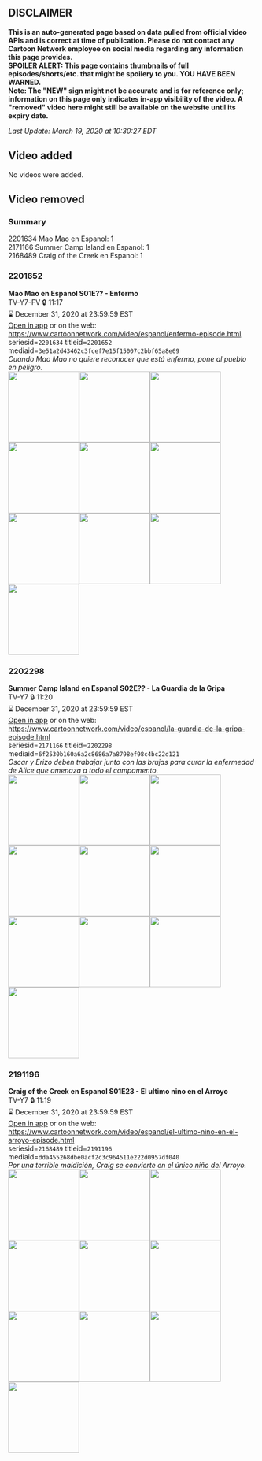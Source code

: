 ## DISCLAIMER
**This is an auto-generated page based on data pulled from official video APIs and is correct at time of publication. Please do not contact any Cartoon Network employee on social media regarding any information this page provides.**  
**SPOILER ALERT: This page contains thumbnails of full episodes/shorts/etc. that might be spoilery to you. YOU HAVE BEEN WARNED.**  
**Note: The "NEW" sign might not be accurate and is for reference only; information on this page only indicates in-app visibility of the video. A "removed" video here might still be available on the website until its expiry date.**  

_Last Update: March 19, 2020 at 10:30:27 EDT_
## Video added
No videos were added.  
## Video removed
### Summary
2201634 Mao Mao en Espanol: 1  
2171166 Summer Camp Island en Espanol: 1  
2168489 Craig of the Creek en Espanol: 1  
### 2201652
**Mao Mao en Espanol S01E?? - Enfermo**  
TV-Y7-FV 🔒 11:17  
⌛ December 31, 2020 at 23:59:59 EST  
[Open in app](https://tinyurl.com/umk2zyh) or on the web: https://www.cartoonnetwork.com/video/espanol/enfermo-episode.html  
seriesid=`2201634` titleid=`2201652` mediaid=`3e51a2d43462c3fcef7e15f15007c2bbf65a8e69`  
_Cuando Mao Mao no quiere reconocer que está enfermo, pone al pueblo en peligro._  
<a href="https://s3.amazonaws.com/cartoonorchestrator/2201652_001_1280x720.jpg"><img src="https://s3.amazonaws.com/cartoonorchestrator/2201652_001_640x360.jpg" height="144px" /></a><a href="https://s3.amazonaws.com/cartoonorchestrator/2201652_002_1280x720.jpg"><img src="https://s3.amazonaws.com/cartoonorchestrator/2201652_002_640x360.jpg" height="144px" /></a><a href="https://s3.amazonaws.com/cartoonorchestrator/2201652_003_1280x720.jpg"><img src="https://s3.amazonaws.com/cartoonorchestrator/2201652_003_640x360.jpg" height="144px" /></a><a href="https://s3.amazonaws.com/cartoonorchestrator/2201652_004_1280x720.jpg"><img src="https://s3.amazonaws.com/cartoonorchestrator/2201652_004_640x360.jpg" height="144px" /></a><a href="https://s3.amazonaws.com/cartoonorchestrator/2201652_005_1280x720.jpg"><img src="https://s3.amazonaws.com/cartoonorchestrator/2201652_005_640x360.jpg" height="144px" /></a><a href="https://s3.amazonaws.com/cartoonorchestrator/2201652_006_1280x720.jpg"><img src="https://s3.amazonaws.com/cartoonorchestrator/2201652_006_640x360.jpg" height="144px" /></a><a href="https://s3.amazonaws.com/cartoonorchestrator/2201652_007_1280x720.jpg"><img src="https://s3.amazonaws.com/cartoonorchestrator/2201652_007_640x360.jpg" height="144px" /></a><a href="https://s3.amazonaws.com/cartoonorchestrator/2201652_008_1280x720.jpg"><img src="https://s3.amazonaws.com/cartoonorchestrator/2201652_008_640x360.jpg" height="144px" /></a><a href="https://s3.amazonaws.com/cartoonorchestrator/2201652_009_1280x720.jpg"><img src="https://s3.amazonaws.com/cartoonorchestrator/2201652_009_640x360.jpg" height="144px" /></a><a href="https://s3.amazonaws.com/cartoonorchestrator/2201652_010_1280x720.jpg"><img src="https://s3.amazonaws.com/cartoonorchestrator/2201652_010_640x360.jpg" height="144px" /></a>
### 2202298
**Summer Camp Island en Espanol S02E?? - La Guardia de la Gripa**  
TV-Y7 🔒 11:20  
⌛ December 31, 2020 at 23:59:59 EST  
[Open in app](https://tinyurl.com/qm23buw) or on the web: https://www.cartoonnetwork.com/video/espanol/la-guardia-de-la-gripa-episode.html  
seriesid=`2171166` titleid=`2202298` mediaid=`6f2530b160a6a2c8686a7a8798ef98c4bc22d121`  
_Oscar y Erizo deben trabajar junto con las brujas para curar la enfermedad de Alice que amenaza a todo el campamento._  
<a href="https://s3.amazonaws.com/cartoonorchestrator/2202298_001_1280x720.jpg"><img src="https://s3.amazonaws.com/cartoonorchestrator/2202298_001_640x360.jpg" height="144px" /></a><a href="https://s3.amazonaws.com/cartoonorchestrator/2202298_002_1280x720.jpg"><img src="https://s3.amazonaws.com/cartoonorchestrator/2202298_002_640x360.jpg" height="144px" /></a><a href="https://s3.amazonaws.com/cartoonorchestrator/2202298_003_1280x720.jpg"><img src="https://s3.amazonaws.com/cartoonorchestrator/2202298_003_640x360.jpg" height="144px" /></a><a href="https://s3.amazonaws.com/cartoonorchestrator/2202298_004_1280x720.jpg"><img src="https://s3.amazonaws.com/cartoonorchestrator/2202298_004_640x360.jpg" height="144px" /></a><a href="https://s3.amazonaws.com/cartoonorchestrator/2202298_005_1280x720.jpg"><img src="https://s3.amazonaws.com/cartoonorchestrator/2202298_005_640x360.jpg" height="144px" /></a><a href="https://s3.amazonaws.com/cartoonorchestrator/2202298_006_1280x720.jpg"><img src="https://s3.amazonaws.com/cartoonorchestrator/2202298_006_640x360.jpg" height="144px" /></a><a href="https://s3.amazonaws.com/cartoonorchestrator/2202298_007_1280x720.jpg"><img src="https://s3.amazonaws.com/cartoonorchestrator/2202298_007_640x360.jpg" height="144px" /></a><a href="https://s3.amazonaws.com/cartoonorchestrator/2202298_008_1280x720.jpg"><img src="https://s3.amazonaws.com/cartoonorchestrator/2202298_008_640x360.jpg" height="144px" /></a><a href="https://s3.amazonaws.com/cartoonorchestrator/2202298_009_1280x720.jpg"><img src="https://s3.amazonaws.com/cartoonorchestrator/2202298_009_640x360.jpg" height="144px" /></a><a href="https://s3.amazonaws.com/cartoonorchestrator/2202298_010_1280x720.jpg"><img src="https://s3.amazonaws.com/cartoonorchestrator/2202298_010_640x360.jpg" height="144px" /></a>
### 2191196
**Craig of the Creek en Espanol S01E23 - El ultimo nino en el Arroyo**  
TV-Y7 🔒 11:19  
⌛ December 31, 2020 at 23:59:59 EST  
[Open in app](https://tinyurl.com/y3yx2fxc) or on the web: https://www.cartoonnetwork.com/video/espanol/el-ultimo-nino-en-el-arroyo-episode.html  
seriesid=`2168489` titleid=`2191196` mediaid=`dda455268dbe0acf2c3c964511e222d0957df040`  
_Por una terrible maldición, Craig se convierte en el único niño del Arroyo._  
<a href="https://s3.amazonaws.com/cartoonorchestrator/2191196_001_1280x720.jpg"><img src="https://s3.amazonaws.com/cartoonorchestrator/2191196_001_640x360.jpg" height="144px" /></a><a href="https://s3.amazonaws.com/cartoonorchestrator/2191196_002_1280x720.jpg"><img src="https://s3.amazonaws.com/cartoonorchestrator/2191196_002_640x360.jpg" height="144px" /></a><a href="https://s3.amazonaws.com/cartoonorchestrator/2191196_003_1280x720.jpg"><img src="https://s3.amazonaws.com/cartoonorchestrator/2191196_003_640x360.jpg" height="144px" /></a><a href="https://s3.amazonaws.com/cartoonorchestrator/2191196_004_1280x720.jpg"><img src="https://s3.amazonaws.com/cartoonorchestrator/2191196_004_640x360.jpg" height="144px" /></a><a href="https://s3.amazonaws.com/cartoonorchestrator/2191196_005_1280x720.jpg"><img src="https://s3.amazonaws.com/cartoonorchestrator/2191196_005_640x360.jpg" height="144px" /></a><a href="https://s3.amazonaws.com/cartoonorchestrator/2191196_006_1280x720.jpg"><img src="https://s3.amazonaws.com/cartoonorchestrator/2191196_006_640x360.jpg" height="144px" /></a><a href="https://s3.amazonaws.com/cartoonorchestrator/2191196_007_1280x720.jpg"><img src="https://s3.amazonaws.com/cartoonorchestrator/2191196_007_640x360.jpg" height="144px" /></a><a href="https://s3.amazonaws.com/cartoonorchestrator/2191196_008_1280x720.jpg"><img src="https://s3.amazonaws.com/cartoonorchestrator/2191196_008_640x360.jpg" height="144px" /></a><a href="https://s3.amazonaws.com/cartoonorchestrator/2191196_009_1280x720.jpg"><img src="https://s3.amazonaws.com/cartoonorchestrator/2191196_009_640x360.jpg" height="144px" /></a><a href="https://s3.amazonaws.com/cartoonorchestrator/2191196_010_1280x720.jpg"><img src="https://s3.amazonaws.com/cartoonorchestrator/2191196_010_640x360.jpg" height="144px" /></a>
